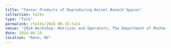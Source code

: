 ```yaml
---
title: "Tensor Products of Reproducing Kernel Banach Spaces"
collection: talks
type: "Talk"
permalink: /talks/2024-06-15-talk
venue: "2024 Workshop: Matrices and Operators, The Department of Mathematics and Statistics, University of Nevada"
date: 2024-06-15
location: "Reno, NV"
---
```

